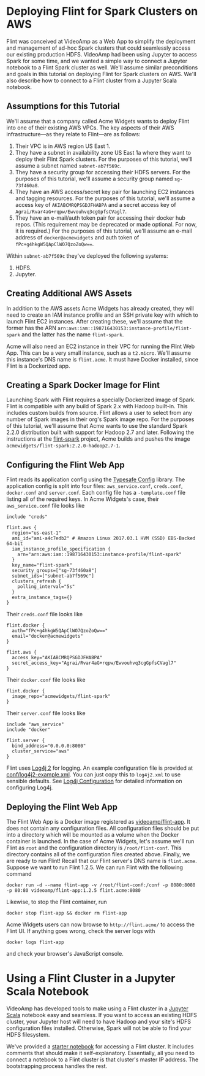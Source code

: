 # Deploying Flint for Spark Clusters on AWS

Flint was conceived at VideoAmp as a Web App to simplify the deployment and management of ad-hoc Spark clusters that could seamlessly access our existing production HDFS. VideoAmp had been using Jupyter to access Spark for some time, and we wanted a simple way to connect a Jupyter notebook to a Flint Spark cluster as well. We'll assume similar preconditions and goals in this tutorial on deploying Flint for Spark clusters on AWS. We'll also describe how to connect to a Flint cluster from a Jupyter Scala notebook.

## Assumptions for this Tutorial

We'll assume that a company called Acme Widgets wants to deploy Flint into one of their existing AWS VPCs. The key aspects of their AWS infrastructure—as they relate to Flint—are as follows:

1. Their VPC is in AWS region US East 1.
1. They have a subnet in availability zone US East 1a where they want to deploy their Flint Spark clusters. For the purposes of this tutorial, we'll assume a subnet named `subnet-ab7f569c`.
1. They have a security group for accessing their HDFS servers. For the purposes of this tutorial, we'll assume a security group named `sg-73f460a8`.
1. They have an AWS access/secret key pair for launching EC2 instances and tagging resources. For the purposes of this tutorial, we'll assume a access key of `AKIABCMRQPSGDJFHABPA` and a secret access key of `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`.
1. They have an e-mail/auth token pair for accessing their docker hub repos. (This requirement may be deprecated or made optional. For now, it is required.) For the purposes of this tutorial, we'll assume an e-mail address of `docker@acmewidgets` and auth token of `fPc+g4hkgW5QApClWO7QzoZoQw==`.

Within `subnet-ab7f569c` they've deployed the following systems:

1. HDFS.
1. Jupyter.

## Creating Additional AWS Assets

In addition to the AWS assets Acme Widgets has already created, they will need to create an IAM instance profile and an SSH private key with which to launch Flint EC2 instances. After creating these, we'll assume that the former has the ARN `arn:aws:iam::198716430153:instance-profile/flint-spark` and the latter has the name `flint-spark`.

Acme will also need an EC2 instance in their VPC for running the Flint Web App. This can be a very small instance, such as a `t2.micro`. We'll assume this instance's DNS name is `flint.acme`. It must have Docker installed, since Flint is a Dockerized app.

## Creating a Spark Docker Image for Flint

Launching Spark with Flint requires a specially Dockerized image of Spark. Flint is compatible with any build of Spark 2.x with Hadoop built-in. This includes custom builds from source. Flint allows a user to select from any number of Spark images in their org's Spark image repo. For the purposes of this tutorial, we'll assume that Acme wants to use the standard Spark 2.2.0 distribution built with support for Hadoop 2.7 and later. Following the instructions at the [flint-spark](https://github.com/VideoAmp/flint-spark) project, Acme builds and pushes the image `acmewidgets/flint-spark:2.2.0-hadoop2.7-1`.

## Configuring the Flint Web App

Flint reads its application config using the [Typesafe Config](https://github.com/typesafehub/config) library. The application config is split into four files: `aws_service.conf`, `creds.conf`, `docker.conf` and `server.conf`. Each config file has a `-template.conf` file listing all of the required keys. In Acme Widgets's case, their `aws_service.conf` file looks like

```hocon
include "creds"

flint.aws {
  region="us-east-1"
  ami_id="ami-a4c7edb2" # Amazon Linux 2017.03.1 HVM (SSD) EBS-Backed 64-bit
  iam_instance_profile_specification {
    arn="arn:aws:iam::198716430153:instance-profile/flint-spark"
  }
  key_name="flint-spark"
  security_groups=["sg-73f460a8"]
  subnet_ids=["subnet-ab7f569c"]
  clusters_refresh {
    polling_interval="5s"
  }
  extra_instance_tags={}
}
```

Their `creds.conf` file looks like

```hocon
flint.docker {
  auth="fPc+g4hkgW5QApClWO7QzoZoQw=="
  email="docker@acmewidgets"
}

flint.aws {
  access_key="AKIABCMRQPSGDJFHABPA"
  secret_access_key="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"
}
```

Their `docker.conf` file looks like

```hocon
flint.docker {
  image_repo="acmewidgets/flint-spark"
}
```

Their `server.conf` file looks like

```hocon
include "aws_service"
include "docker"

flint.server {
  bind_address="0.0.0.0:8080"
  cluster_service="aws"
}
```

Flint uses [Log4j 2](https://logging.apache.org/log4j/2.x/) for logging. An example configuration file is provided at [conf/log4j2-example.xml](conf/log4j-example.xml). You can just copy this to `log4j2.xml` to use sensible defaults. See [Log4j Configuration](http://logging.apache.org/log4j/2.x/manual/configuration.html) for detailed information on configuring Log4j.

## Deploying the Flint Web App

The Flint Web App is a Docker image registered as [videoamp/flint-app](https://hub.docker.com/r/videoamp/flint-app/). It does not contain any configuration files. All configuration files should be put into a directory which will be mounted as a volume when the Docker container is launched. In the case of Acme Widgets, let's assume we'll run Flint as `root` and the configuration directory is `/root/flint-conf`. This directory contains all of the configuration files created above. Finally, we are ready to run Flint! Recall that our Flint server's DNS name is `flint.acme`. Suppose we want to run Flint 1.2.5. We can run Flint with the following command

```
docker run -d --name flint-app -v /root/flint-conf:/conf -p 8080:8080 -p 80:80 videoamp/flint-app:1.2.5 flint.acme:8080
```

Likewise, to stop the Flint container, run

```
docker stop flint-app && docker rm flint-app
```

Acme Widgets users can now browse to `http://flint.acme/` to access the Flint UI. If anything goes wrong, check the server logs with

```
docker logs flint-app
```

and check your browser's JavaScript console.

# Using a Flint Cluster in a Jupyter Scala Notebook

VideoAmp has developed tools to make using a Flint cluster in a [Jupyter Scala](https://github.com/jupyter-scala/jupyter-scala) notebook easy and seamless. If you want to access an existing HDFS cluster, your Jupyter host will need to have Hadoop and your site's HDFS configuration files installed. Otherwise, Spark will not be able to find your HDFS filesystem.

We've provided a [starter notebook](notebooks/flint_starter_notebook.ipynb) for accessing a Flint cluster. It includes comments that should make it self-explanatory. Essentially, all you need to connect a notebook to a Flint cluster is that cluster's master IP address. The bootstrapping process handles the rest.

